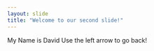 ```yaml
---
layout: slide
title: "Welcome to our second slide!"
---
```

My Name is David
Use the left arrow to go back!